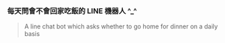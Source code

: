 ### 每天問會不會回家吃飯的 LINE 機器人 ^_^

> A line chat bot which asks whether to go home for dinner on a daily basis